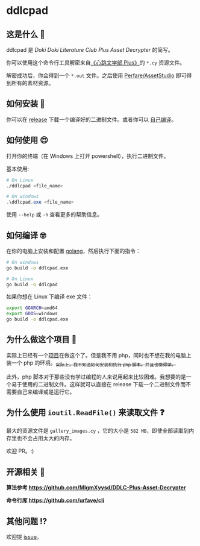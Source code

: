 # ddlcpad

## 这是什么 🤔

ddlcpad 是 *Doki Doki Literature Club Plus Asset Decrypter* 的简写。

你可以使用这个命令行工具解密来自[《心跳文学部 Plus》](https://ddlc.plus/)的 `*.cy` 资源文件。

解密成功后，你会得到一个 `*.out` 文件。之后使用 [Perfare/AssetStudio](https://github.com/Perfare/AssetStudio/) 即可得到所有的素材资源。

## 如何安装 🤗

你可以在 [release](https://github.com/aimerneige/DDLC-Plus-Asset-Decrypter/releases) 下载一个编译好的二进制文件。或者你可以 [自己编译](https://github.com/aimerneige/DDLC-Plus-Asset-Decrypter/blob/master/README-CN.md#%E5%A6%82%E4%BD%95%E7%BC%96%E8%AF%91)。

## 如何使用 😍

打开你的终端（在 Windows 上打开 powershell），执行二进制文件。

基本使用:

```bash
# On Linux
./ddlcpad <file_name>
```

```powershell
# On windows
.\ddlcpad.exe <file_name>
```

使用 `--help` 或 `-h` 查看更多的帮助信息。

## 如何编译 🤓

在你的电脑上安装和配置 [golang](https://golang.org/doc/install)，然后执行下面的指令：

```bash
# On windows
go build -o ddlcpad.exe
```

```bash
# On Linux
go build -o ddlcpad
```

如果你想在 Linux 下编译 exe 文件：

```bash
export GOARCH=amd64
export GOOS=windows
go build -o ddlcpad.exe
```

## 为什么做这个项目 🧠

实际上已经有一个[项目](https://github.com/MlgmXyysd/DDLC-Plus-Asset-Decrypter)在做这个了。但是我不用 php，同时也不想在我的电脑上装一个 php 的环境。<sub>~~实际上，我不知道如何安装和执行 php 脚本。并且也懒得学。~~</sub>

此外，php 脚本对于那些没有学过编程的人来说用起来比较困难。我想要的是一个易于使用的二进制文件。这样就可以直接在 release 下载一个二进制文件而不需要自己来编译或是运行它。

## 为什么使用 `ioutil.ReadFile()` 来读取文件 ❓

最大的资源文件是 `gallery_images.cy` ，它的大小是 `582 MB`，即使全部读取到内存里也不会占用太大的内存。

欢迎 PR。:)

## 开源相关 📖

**算法参考 <https://github.com/MlgmXyysd/DDLC-Plus-Asset-Decrypter>**

**命令行库 <https://github.com/urfave/cli>**

## 其他问题 ⁉️

欢迎提 [issue](https://github.com/aimerneige/DDLC-Plus-Asset-Decrypter/issues)。
